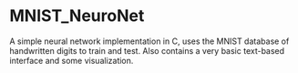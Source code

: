 # MNIST_NeuroNet
A simple neural network implementation in C, uses the MNIST database of handwritten digits to train and test. Also contains a very basic text-based interface and some visualization. 
